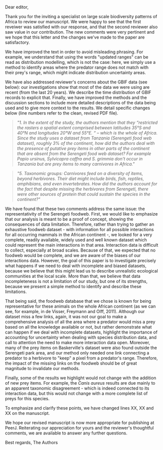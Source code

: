 Dear editor,

Thank you for the inviting a specialist on large scale biodiversity patterns of
Africa to review our manuscript. We were happy to see that the first reveiwer
was satisfied with our response, and that the second reviewer also saw value in
our contribution. The new comments were very pertinent and we hope that this
letter and the changes we've made to the paper are satisfactory.  

We have improved the text in order to avoid misleading phrasing. For example, we
understand that using the words "updated ranges" can be read as distribution
modelling, which is not the case: here, we simply use a method to identify areas
where the predator range does not match with their prey's range, which might
indicate distribution uncertainty areas.  

We have also addressed reviewer's concerns about the GBIF data (see below): our investigations show that most of the data we were using are recent (from the last 20 years). We describe the time distribution of GBIF records to explicit that. Finally, we have improved the methods and the discussion sections to include more detailed descriptions of the data being used and to give more context to the results. We detail specific changes below (line numbers refer to the clean, revised PDF file).

>*"1. In the extent of the study, the authors mention that they “restricted the rasters a spatial extent comprised between latitudes 35°S and 40°N and longitudes 20°W and 55°E. “ – which is the whole of Africa. Since the study uses a dataset from Tanzania (Serengeti food web dataset), roughly 3% of the continent, how did the authors deal with the presence of putative prey items in other parts of the continent that are absent from the Serengeti food web dataset? For example Papio ursinus, Sylvicapra caffra and S. grimmia don't occur in Tanzania but are prey items to many carnivores in Africa."*  

>*"5. Taxonomic groups: Carnivores feed on a diversity of items, beyond herbivores. Their diet might include birds, fish, reptiles, amphibians, and even invertebrates. How did the authors account for the fact that despite missing the herbivores from Serengeti, there were other sources of protein that could sustain the species in the continent?"*

We have found that these two comments address the same issue: the representativity of the Serengeti foodweb. First, we would like to emphasize that our analysis is meant to be a proof of concept, showing the consequences of data limitation. Therefore, rather than trying to gather an exhaustive foodweb dataset - with information for all possible interactions for all occurring mammals in the African continent -, we looked for a very complete, readily available, widely used and well known dataset which could represent the main interactions in that area. Interaction data is difficult to collect, especially at broad scales. Because of that, we expected that no foodweb would be complete, and we are aware of the biases of our interactions data. However, the goal of this paper is to investigate precisely what happens if we need to deal with incomplete and biased datasets, because we believe that this might lead us to describe unrealistic ecological communities at the local scale. More than that, we believe that data incompleteness is not a limitation of our study, but one of its strengths, because we present a simple method to identify and describe these limitations.

That being said, the foodweb database that we chose is known for being representative for these animals on the whole African continent (as we can see, for example, in de Visser, Freymann and Olff, 2011). Although our dataset miss a few links, again, it was not our goal to make a comprehensive analysis of all the area where a predator would miss a prey based on all the knowledge available or not, but rather demonstrate what can happen if we deal with incomplete datasets, highlight the importance of accounting for uncertainty when dealing with species distribution data, and call to attention the need to make more interaction data open. Moreover, many of the prey items on Baskerville's dataset were also found outside the Serengeti park area, and our method only needed one link connecting a predator to a herbivore to "keep" a pixel from a predator's range. Therefore, the impact of the missing links on the foodweb should be of great magnitude to invalidate our methods.

Finally, some of the results we highlight would not change with the addition of new prey items. For example, the *Canis aureus* results are due mainly to an apparent taxonomic disagreement - which is indeed connected to its interaction data, but this would not change with a more complete list of preys for this species.

To emphasize and clarify these points, we have changed lines XX, XX and XX on the manuscript.




We hope our revised manuscript is now more appropriate for publishing at PeerJ.
Reiterating our appreciation for yours and the reviewer's thoughtful comments,
we are available to answer any further questions.

Best regards,
The Authors
